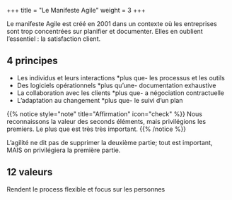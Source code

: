 +++
title = "Le Manifeste Agile"
weight = 3
+++

Le manifeste Agile est créé en 2001 dans un contexte où les entreprises sont trop concentrées
sur planifier et documenter. Elles en oublient l’essentiel : la satisfaction client.

## 4 principes
- Les individus et leurs interactions *plus que- les processus et les outils
- Des logiciels opérationnels *plus qu’une- documentation exhaustive
- La collaboration avec les clients *plus que- a négociation contractuelle
- L’adaptation au changement *plus que- le suivi d’un plan

{{% notice style="note" title="Affirmation" icon="check" %}}
Nous reconnaissons la valeur des seconds éléments, mais privilégions les premiers.
Le plus que est très très important.
{{% /notice %}}

L’agilité ne dit pas de supprimer la deuxième partie; tout est important, MAIS on privilégiera la première partie.

## 12 valeurs
Rendent le process flexible et focus sur les personnes